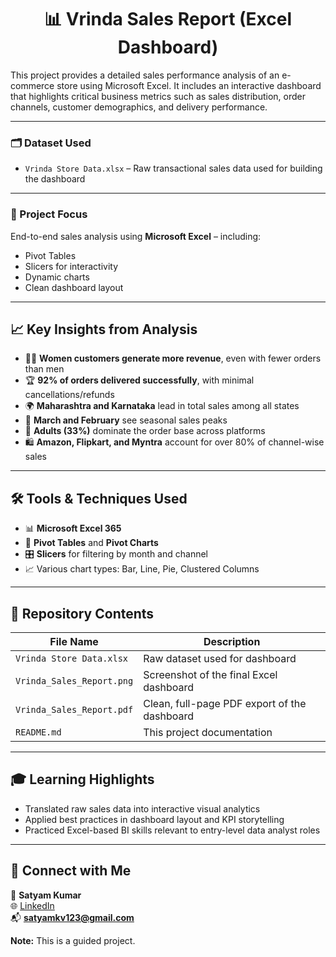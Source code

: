 <h1 align="center">📊 Vrinda Sales Report (Excel Dashboard)</h1>

This project provides a detailed sales performance analysis of an e-commerce store using Microsoft Excel. It includes an interactive dashboard that highlights critical business metrics such as sales distribution, order channels, customer demographics, and delivery performance.

---

<h3>🗂️ Dataset Used</h3>

- `Vrinda Store Data.xlsx` – Raw transactional sales data used for building the dashboard

---

<h3>🎯 Project Focus</h3>

End-to-end sales analysis using **Microsoft Excel** – including:
- Pivot Tables
- Slicers for interactivity
- Dynamic charts
- Clean dashboard layout

---

<h2>📈 Key Insights from Analysis</h2>

- 👩‍🦰 **Women customers generate more revenue**, even with fewer orders than men
- 🏆 **92% of orders delivered successfully**, with minimal cancellations/refunds
- 🌍 **Maharashtra and Karnataka** lead in total sales among all states
- 📅 **March and February** see seasonal sales peaks
- 🧒 **Adults (33%)** dominate the order base across platforms
- 🛍️ **Amazon, Flipkart, and Myntra** account for over 80% of channel-wise sales

---

<h2>🛠 Tools & Techniques Used</h2>

- 📊 **Microsoft Excel 365**
- 🧮 **Pivot Tables** and **Pivot Charts**
- 🎛️ **Slicers** for filtering by month and channel
- 📈 Various chart types: Bar, Line, Pie, Clustered Columns

---

<h2>📂 Repository Contents</h2>

| File Name                    | Description                                |
|-----------------------------|--------------------------------------------|
| `Vrinda Store Data.xlsx`    | Raw dataset used for dashboard             |
| `Vrinda_Sales_Report.png`   | Screenshot of the final Excel dashboard    |
| `Vrinda_Sales_Report.pdf` | Clean, full-page PDF export of the dashboard |
| `README.md`                 | This project documentation                 |

---

<h2>🎓 Learning Highlights</h2>

- Translated raw sales data into interactive visual analytics
- Applied best practices in dashboard layout and KPI storytelling
- Practiced Excel-based BI skills relevant to entry-level data analyst roles

---

<h2>🔗 Connect with Me</h2>

👤 **Satyam Kumar**  
🌐 [LinkedIn](https://www.linkedin.com/in/satyam-kumar-5a229222b)  
📬 **satyamkv123@gmail.com**


**Note:** 
This is a guided project.
